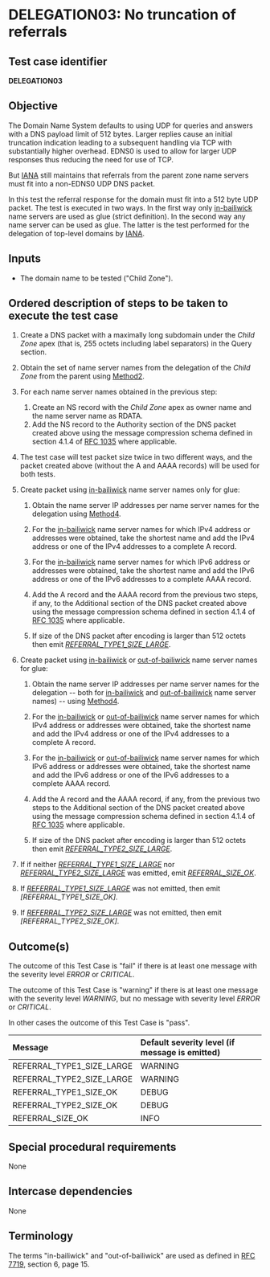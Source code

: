 # DELEGATION03: No truncation of referrals

## Test case identifier

**DELEGATION03**

## Objective

The Domain Name System defaults to using UDP for queries and answers with a
DNS payload limit of 512 bytes. Larger replies cause an initial truncation
indication leading to a subsequent handling via TCP with substantially
higher overhead. EDNS0 is used to allow for larger UDP responses thus
reducing the need for use of TCP.

But [IANA] still maintains that referrals from the parent zone name servers 
must fit into a non-EDNS0 UDP DNS packet.

In this test the referral response for the domain must fit into a 512 
byte UDP packet. The test is executed in two ways. In the first way only
[in-bailiwick] name servers are used as glue (strict definition). In the
second way any name server can be used as glue. The latter is the
test performed for the delegation of top-level domains by [IANA].

## Inputs

* The domain name to be tested ("Child Zone").

## Ordered description of steps to be taken to execute the test case

1. Create a DNS packet with a maximally long subdomain
   under the *Child Zone* apex (that is, 255 octets including label 
   separators) in the Query section.

2. Obtain the set of name server names from the delegation of 
   the *Child Zone* from the parent using [Method2].

3. For each name server names obtained in the previous step:
   1. Create an NS record with the *Child Zone* apex as owner name
      and the name server name as RDATA.
   2. Add the NS record to the Authority section of the DNS packet
      created above using the message compression schema defined
      in section 4.1.4 of [RFC 1035] where applicable.

4. The test case will test packet size twice in two different ways, 
   and the packet created above (without the A and AAAA records) will 
   be used for both tests.

5. Create packet using [in-bailiwick] name server names only for
   glue:

   1. Obtain the name server IP addresses per name server names for
      the delegation using [Method4].

   2. For the [in-bailiwick] name server names for which IPv4 address
      or addresses were obtained, take the shortest name and add the 
      IPv4 address or one of the IPv4 addresses to a complete A record.

   3. For the [in-bailiwick] name server names for which IPv6 address
      or addresses were obtained, take the shortest name and add the 
      IPv6 address or one of the IPv6 addresses to a complete AAAA record.

   4. Add the A record and the AAAA record from the previous two steps, if
      any, to the Additional section of the DNS packet created above 
      using the message compression schema defined in section 4.1.4 of 
      [RFC 1035] where applicable.

   5. If size of the DNS packet after encoding is larger than 512 octets 
      then emit *[REFERRAL_TYPE1_SIZE_LARGE]*.

6. Create packet using [in-bailiwick] or [out-of-bailiwick] name server 
   names for glue:

   1. Obtain the name server IP addresses per name server names for
      the delegation -- both for [in-bailiwick] and [out-of-bailiwick] 
      name server names) -- using [Method4].

   2. For the [in-bailiwick] or [out-of-bailiwick] name server names 
      for which IPv4 address or addresses were obtained, take the 
      shortest name and add the IPv4 address or one of the IPv4 
      addresses to a complete A record.

   3. For the [in-bailiwick] or [out-of-bailiwick] name server names 
      for which IPv6 address or addresses were obtained, take the 
      shortest name and add the IPv6 address or one of the IPv6 
      addresses to a complete AAAA record.

   4. Add the A record and the AAAA record, if any, from the previous 
      two steps to the Additional section of the DNS packet created above 
      using the message compression schema defined in section 4.1.4 of 
      [RFC 1035] where applicable.

   5. If size of the DNS packet after encoding is larger than 512 octets 
      then emit *[REFERRAL_TYPE2_SIZE_LARGE]*.

7. If if neither *[REFERRAL_TYPE1_SIZE_LARGE]* nor 
   *[REFERRAL_TYPE2_SIZE_LARGE]* was emitted, emit 
   *[REFERRAL_SIZE_OK]*.

8. If *[REFERRAL_TYPE1_SIZE_LARGE]* was not emitted, then emit 
   *[REFERRAL_TYPE1_SIZE_OK]*.

8. If *[REFERRAL_TYPE2_SIZE_LARGE]* was not emitted, then emit 
   *[REFERRAL_TYPE2_SIZE_OK]*.



## Outcome(s)

The outcome of this Test Case is "fail" if there is at least one message
with the severity level *ERROR* or *CRITICAL*.

The outcome of this Test Case is "warning" if there is at least one message
with the severity level *WARNING*, but no message with severity level
*ERROR* or *CRITICAL*.

In other cases the outcome of this Test Case is "pass".

Message                           | Default severity level (if message is emitted)
:---------------------------------|:-----------------------------------
REFERRAL_TYPE1_SIZE_LARGE         | WARNING
REFERRAL_TYPE2_SIZE_LARGE         | WARNING
REFERRAL_TYPE1_SIZE_OK            | DEBUG
REFERRAL_TYPE2_SIZE_OK            | DEBUG
REFERRAL_SIZE_OK                  | INFO


## Special procedural requirements

None

## Intercase dependencies

None

## Terminology

The terms "in-bailiwick" and "out-of-bailiwick" are used as defined
in [RFC 7719], section 6, page 15.


[RFC 7719]: https://tools.ietf.org/html/rfc7719

[RFC 1035]: https://tools.ietf.org/html/rfc1035

[IANA]: https://www.iana.org/help/nameserver-requirements

[in-bailiwick]:     #terminology

[out-of-bailiwick]: #terminology

[Method2]: #method-2-delegation-name-servers

[Method4]: #method-4-delegation-name-server-addresses

[REFERRAL_TYPE1_SIZE_LARGE]: #outcomes

[REFERRAL_TYPE2_SIZE_LARGE]: #outcomes

[REFERRAL_SIZE_OK]: #outcomes


